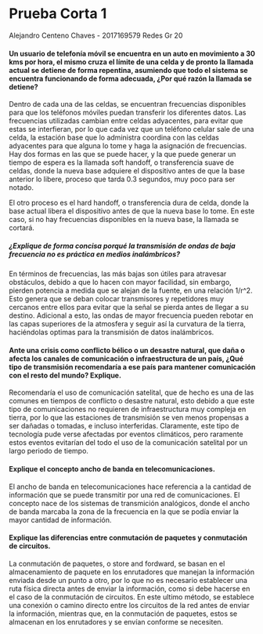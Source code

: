 # Prueba Corta 1
Alejandro Centeno Chaves - 2017169579
Redes Gr 20

#### Un usuario de telefonía móvil se encuentra en un auto en movimiento a 30 kms por hora, el mismo cruza el límite de una celda y de pronto la llamada actual se detiene de forma repentina, asumiendo que todo el sistema se encuentra funcionando de forma adecuada, ¿Por qué razón la llamada se detiene?

Dentro de cada una de las celdas, se encuentran frecuencias disponibles para que los teléfonos móviles puedan transferir los diferentes datos. Las frecuencias utilizadas cambian entre celdas adyacentes, para evitar que estas se interfieran, por lo que cada vez que un teléfono celular sale de una celda, la estación base que lo administra coordina con las celdas adyacentes para que alguna lo tome y haga la asignación de frecuencias. Hay dos formas en las que se puede hacer, y la que puede generar un tiempo de espera es la llamada soft handoff, o transferencia suave de celdas, donde la nueva base adquiere el dispositivo antes de que la base anterior lo libere, proceso que tarda 0.3 segundos, muy poco para ser notado.

El otro proceso es el hard handoff, o transferencia dura de celda, donde la base actual libera el dispositivo antes de que la nueva base lo tome. En este caso, si no hay frecuencias disponibles en la nueva base, la llamada se cortará.
  
##### ¿Explique de forma concisa porqué la transmisión de ondas de baja frecuencia no es práctica en medios inalámbricos?

En términos de frecuencias, las más bajas son útiles para atravesar obstáculos, debido a que lo hacen con mayor facilidad, sin embargo, pierden potencia a medida que se alejan de la fuente, en una relación 1/r^2. Esto genera que se deban colocar transmisores y repetidores muy cercanos entre ellos para evitar que la señal se pierda antes de llegar a su destino. Adicional a esto, las ondas de mayor frecuencia pueden rebotar en las capas superiores de la atmosfera y seguir así la curvatura de la tierra, haciéndolas optimas para la transmisión de datos inalámbricos.

#### Ante una crisis como conflicto bélico o un desastre natural, que daña o afecta los canales de comunicación o infraestructura de un país, ¿Qué tipo de transmisión recomendaría a ese país para mantener comunicación con el resto del mundo? Explique.

Recomendaría el uso de comunicación satelital, que de hecho es una de las comunes en tiempos de conflicto o desastre natural, esto debido a que este tipo de comunicaciones no requieren de infraestructura muy compleja en tierra, por lo que las estaciones de transmisión se ven menos propensas a ser dañadas o tomadas, e incluso interferidas. Claramente, este tipo de tecnología pude verse afectadas por eventos climáticos, pero raramente estos eventos evitarían del todo el uso de la comunicación satelital por un largo periodo de tiempo.

#### Explique el concepto ancho de banda en telecomunicaciones.

El ancho de banda en telecomunicaciones hace referencia a la cantidad de información que se puede transmitir por una red de comunicaciones. El concepto nace de los sistemas de transmición analógicos, donde el ancho de banda marcaba la zona de la frecuencia en la que se podía enviar la mayor cantidad de información.

#### Explique las diferencias entre conmutación de paquetes y conmutación de circuitos.

La conmutación de paquetes, o store and fordward, se basan en el almacenamiento de paquete en los enrutadores que manejan la información enviada desde un punto a otro, por lo que no es necesario establecer una ruta física directa antes de enviar la información, como si debe hacerse en el caso de la conmutación de circuitos. En este ultimo método, se establece una conexión o camino directo entre los circuitos de la red antes de enviar la información, mientras que, en la conmutación de paquetes, estos se almacenan en los enrutadores y se envían conforme se necesiten.